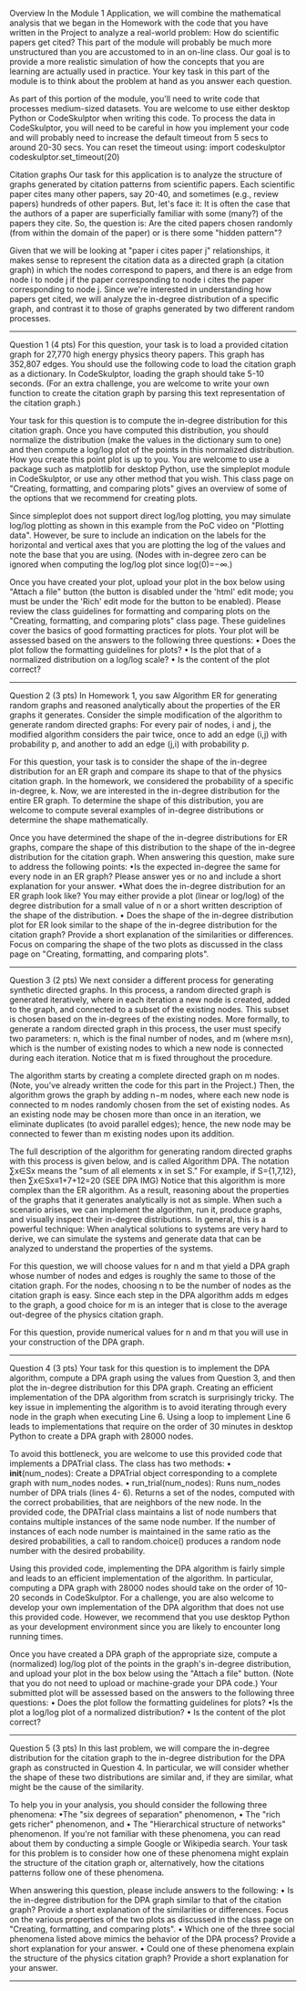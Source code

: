 Overview
In the Module 1 Application, we will combine the mathematical analysis that we began in the Homework with the code that you have written in the Project to analyze a real-world problem: How do scientific papers get cited? This part of the module will probably be much more unstructured than you are accustomed to in an on-line class. Our goal is to provide a more realistic simulation of how the concepts that you are learning are actually used in practice. Your key task in this part of the module is to think about the problem at hand as you answer each question. 

As part of this portion of the module, you'll need to write code that processes medium-sized datasets. You are welcome to use either desktop Python or CodeSkulptor when writing this code. To process the data in CodeSkulptor, you will need to be careful in how you implement your code and will probably need to increase the default timeout from 5 secs to around 20-30 secs. You can reset the timeout using: 
import codeskulptor
codeskulptor.set_timeout(20)


Citation graphs
Our task for this application is to analyze the structure of graphs generated by citation patterns from scientific papers. Each scientific paper cites many other papers, say 20-40, and sometimes (e.g., review papers) hundreds of other papers. But, let's face it: It is often the case that the authors of a paper are superficially familiar with some (many?) of the papers they cite. So, the question is: Are the cited papers chosen randomly (from within the domain of the paper) or is there some "hidden pattern"? 

Given that we will be looking at "paper i cites paper j" relationships, it makes sense to represent the citation data as a directed graph (a citation graph) in which the nodes correspond to papers, and there is an edge from node i to node j if the paper corresponding to node i cites the paper corresponding to node j. Since we're interested in understanding how papers get cited, we will analyze the in-degree distribution of a specific graph, and contrast it to those of graphs generated by two different random processes. 


-------------------------------------------------------------------------------------------------------------------------------

Question 1 (4 pts)
For this question, your task is to load a provided citation graph for 27,770 high energy physics theory papers. This graph has 352,807 edges. You should use the following code to load the citation graph as a dictionary. In CodeSkulptor, loading the graph should take 5-10 seconds. (For an extra challenge, you are welcome to write your own function to create the citation graph by parsing this text representation of the citation graph.) 

Your task for this question is to compute the in-degree distribution for this citation graph. Once you have computed this distribution, you should normalize the distribution (make the values in the dictionary sum to one) and then compute a log/log plot of the points in this normalized distribution. How you create this point plot is up to you. You are welcome to use a package such as matplotlib for desktop Python, use the simpleplot module in CodeSkulptor, or use any other method that you wish. This class page on "Creating, formatting, and comparing plots" gives an overview of some of the options that we recommend for creating plots. 


Since simpleplot does not support direct log/log plotting, you may simulate log/log plotting as shown in this example from the PoC video on "Plotting data". However, be sure to include an indication on the labels for the horizontal and vertical axes that you are plotting the log of the values and note the base that you are using. (Nodes with in-degree zero can be ignored when computing the log/log plot since log(0)=−∞.) 


Once you have created your plot, upload your plot in the box below using "Attach a file" button (the button is disabled under the 'html' edit mode; you must be under the 'Rich' edit mode for the button to be enabled). Please review the class guidelines for formatting and comparing plots on the "Creating, formatting, and comparing plots" class page. These guidelines cover the basics of good formatting practices for plots. Your plot will be assessed based on the answers to the following three questions: 
• Does the plot follow the formatting guidelines for plots? 
• Is the plot that of a normalized distribution on a log/log scale? 
• Is the content of the plot correct? 


--------------------------------------------------------------------------------------------------------------------------------

Question 2 (3 pts)
In Homework 1, you saw Algorithm ER for generating random graphs and reasoned analytically about the properties of the ER graphs it generates. Consider the simple modification of the algorithm to generate random directed graphs: For every pair of nodes, i and j, the modified algorithm considers the pair twice, once to add an edge (i,j) with probability p, and another to add an edge (j,i) with probability p. 

For this question, your task is to consider the shape of the in-degree distribution for an ER graph and compare its shape to that of the physics citation graph. In the homework, we considered the probability of a specific in-degree, k.  Now, we are interested in the in-degree distribution for the entire ER graph. To determine the shape of this distribution, you are welcome to compute several examples of in-degree distributions or determine the shape mathematically. 


Once you have determined the shape of the in-degree distributions for ER graphs, compare the shape of this distribution to the shape of the in-degree distribution for the citation graph. When answering this question, make sure to address the following points: 
•Is the expected in-degree the same for every node in an ER graph? Please answer yes or no and include a short explanation for your answer. 
•What does the in-degree distribution for an ER graph look like? You may either provide a plot (linear or log/log) of the degree distribution for a small value of n or a short written description of the shape of the distribution. 
• Does the shape of the in-degree distribution plot for ER look similar to the shape of the in-degree distribution for the citation graph? Provide a short explanation of the similarities or differences. Focus on comparing the shape of the two plots as discussed in the class page on "Creating, formatting, and comparing plots". 


--------------------------------------------------------------------------------------------------------------------------------

Question 3 (2 pts)
We next consider a different process for generating synthetic directed graphs. In this process, a random directed graph is generated iteratively, where in each iteration a new node is created, added to the graph, and connected to a subset of the existing nodes. This subset is chosen based on the in-degrees of the existing nodes. More formally, to generate a random directed graph in this process, the user must specify two parameters: n, which is the final number of nodes, and m (where m≤n), which is the number of existing nodes to which a new node is connected during each iteration. Notice that m is fixed throughout the procedure. 

The algorithm starts by creating a complete directed graph on m nodes. (Note, you've already written the code for this part in the Project.) Then, the algorithm grows the graph by adding n−m nodes, where each new node is connected to m nodes randomly chosen from the set of existing nodes. As an existing node may be chosen more than once in an iteration, we eliminate duplicates (to avoid parallel edges); hence, the new node may be connected to fewer than m existing nodes upon its addition. 


The full description of the algorithm for generating random directed graphs with this process is given below, and is called Algorithm DPA. The notation ∑x∈Sx means the "sum of all elements x in set S." For example, if S={1,7,12}, then ∑x∈Sx≡1+7+12=20
(SEE DPA IMG)
Notice that this algorithm is more complex than the ER algorithm. As a result, reasoning about the properties of the graphs that it generates analytically is not as simple. When such a scenario arises, we can implement the algorithm, run it, produce graphs, and visually inspect their in-degree distributions. In general, this is a powerful technique: When analytical solutions to systems are very hard to derive, we can simulate the systems and generate data that can be analyzed to understand the properties of the systems. 

 For this question, we will choose values for n and m that yield a DPA graph whose number of nodes and edges is roughly the same to those of the citation graph. For the nodes, choosing n to be the number of nodes as the citation graph is easy. Since each step in the DPA algorithm adds m edges to the graph, a good choice for m is an integer that is close to the average out-degree of the physics citation graph. 


For this question, provide numerical values for n and m that you will use in your construction of the DPA graph.


--------------------------------------------------------------------------------------------------------------------------------

Question 4 (3 pts) 
Your task for this question is to implement the DPA algorithm, compute a DPA graph using the values from Question 3, and then plot the in-degree distribution for this DPA graph. Creating an efficient implementation of the DPA algorithm from scratch is surprisingly tricky. The key issue in implementing the algorithm is to avoid iterating through every node in the graph when executing Line 6. Using a loop to implement Line 6 leads to implementations that require on the order of 30 minutes in desktop Python to create a DPA graph with 28000 nodes. 

To avoid this bottleneck, you are welcome to use this provided code that implements a DPATrial class. The class has two methods: 
• __init__(num_nodes): Create a DPATrial object corresponding to a complete graph with num_nodes nodes. 
• run_trial(num_nodes): Runs num_nodes number of DPA trials (lines 4- 6). Returns a set of the nodes, computed with the correct probabilities, that are neighbors of the new node. 
In the provided code, the DPATrial class maintains a list of node numbers that contains multiple instances of the same node number. If the number of instances of each node number is maintained in the same ratio as the desired probabilities, a call to random.choice() produces a random node number with the desired probability. 

Using this provided code, implementing the DPA algorithm is fairly simple and leads to an efficient implementation of the algorithm. In particular, computing a DPA graph with 28000 nodes should take on the order of 10-20 seconds in CodeSkulptor. For a challenge, you are also welcome to develop your own implementation of the DPA algorithm that does not use this provided code. However, we recommend that you use desktop Python as your development environment since you are likely to encounter long running times. 


Once you have created a DPA graph of the appropriate size, compute a (normalized) log/log plot of the points in the graph's in-degree distribution, and upload your plot in the box below using the "Attach a file" button. (Note that you do not need to upload or machine-grade your DPA code.) Your submitted plot will be assessed based on the answers to the following three questions: 
• Does the plot follow the formatting guidelines for plots? 
•Is the plot a log/log plot of a normalized distribution? 
• Is the content of the plot correct? 


--------------------------------------------------------------------------------------------------------------------------------

Question 5 (3 pts)
In this last problem, we will compare the in-degree distribution for the citation graph to the in-degree distribution for the DPA graph as constructed in Question 4. In particular, we will consider whether the shape of these two distributions are similar and, if they are similar, what might be the cause of the similarity. 

To help you in your analysis, you should consider the following three phenomena: 
•The "six degrees of separation" phenomenon, 
• The "rich gets richer" phenomenon, and
• The "Hierarchical structure of networks" phenomenon. 
If you're not familiar with these phenomena, you can read about them by conducting a simple Google or Wikipedia search. Your task for this problem is to consider how one of these phenomena might explain the structure of the citation graph or, alternatively, how the citations patterns follow one of these phenomena. 

When answering this question, please include answers to the following: 
• Is the in-degree distribution for the DPA graph similar to that of the citation graph? Provide a short explanation of the similarities or differences. Focus on the various properties of the two plots as discussed in the class page on "Creating, formatting, and comparing plots". 
• Which one of the three social phenomena listed above mimics the behavior of the DPA process? Provide a short explanation for your answer. 
• Could one of these phenomena explain the structure of the physics citation graph? Provide a short explanation for your answer.


-------------------------------------------------------------------------------------------------------------------------------
